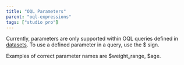 ```yaml
---
title: "OQL Parameters"
parent: "oql-expressions"
tags: ["studio pro"]
---
```



Currently, parameters are only supported within OQL queries defined in [datasets](data-sets). To use a defined parameter in a query, use the $ sign.

Examples of correct parameter names are $weight_range, $age.
